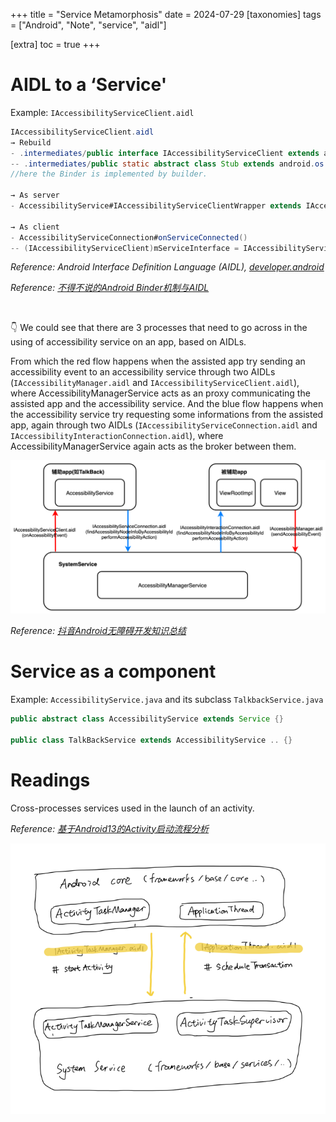 +++
title = "Service Metamorphosis"
date = 2024-07-29
[taxonomies]
  tags = ["Android", "Note", "service", "aidl"]

[extra]
  toc = true
+++


# AIDL to a ‘Service'

Example: `IAccessibilityServiceClient.aidl` 

```java
IAccessibilityServiceClient.aidl 
→ Rebuild
- .intermediates/public interface IAccessibilityServiceClient extends andorid.os.IInterface
-- .intermediates/public static abstract class Stub extends android.os.Binder implements android.accessibilityservice.IAccessibilityServiceClient
//here the Binder is implemented by builder.

→ As server
- AccessibilityService#IAccessibilityServiceClientWrapper extends IAccessibilityServiceClient.Stub

→ As client
- AccessibilityServiceConnection#onServiceConnected()
-- (IAccessibilityServiceClient)mServiceInterface = IAccessibilityServiceClient.Stub.asInterface((IBinder)service);
```

*Reference: Android Interface Definition Language (AIDL), [developer.android](https://developer.android.com/develop/background-work/services/aidl)*

*Reference: [不得不说的Android Binder机制与AIDL](https://juejin.cn/post/6994057245113729038)*

<br/>

👇 We could see that there are 3 processes that need to go across in the using of accessibility service on an app, based on AIDLs. 

From which the red flow happens when the assisted app try sending an accessibility event to an accessibility service through two AIDLs (`IAccessibilityManager.aidl` and `IAccessibilityServiceClient.aidl`), where AccessibilityManagerService acts as an proxy communicating the assisted app and the accessibility service. And the blue flow happens when the accessibility service try requesting some informations from the assisted app, again through two AIDLs (`IAccessibilityServiceConnection.aidl` and `IAccessibilityInteractionConnection.aidl`), where AccessibilityManagerService again acts as the broker between them.

![Reference: [抖音Android无障碍开发知识总结](https://blog.csdn.net/ByteDanceTech/article/details/119686890)](Service%20Metamorphosis%202cffb104a5aa4d488c0665a4ac27194b/Untitled.png)

*Reference: [抖音Android无障碍开发知识总结](https://blog.csdn.net/ByteDanceTech/article/details/119686890)*

# Service as a component

Example: `AccessibilityService.java` and its subclass `TalkbackService.java`

```java
public abstract class AccessibilityService extends Service {}

public class TalkBackService extends AccessibilityService .. {}
```

# Readings

Cross-processes services used in the launch of an activity.

*Reference: [基于Android13的Activity启动流程分析](https://juejin.cn/post/7211801284709548093)*

![Untitled](Service%20Metamorphosis%202cffb104a5aa4d488c0665a4ac27194b/Untitled%201.png)